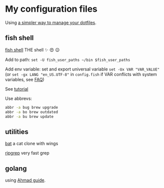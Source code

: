 # My configuration files

Using [a simpler way to manage your dotfiles](https://www.anand-iyer.com/blog/2018/a-simpler-way-to-manage-your-dotfiles.html).


## fish shell

[fish shell](https://fishshell.com/) THE shell :sparkles: :heart_eyes: :wink:

Add to path: `set -U fish_user_paths ~/bin $fish_user_paths`

Add env variable: set and export universal variable `set -Ux VAR "VAR_VALUE"` (or `set -gx LANG "en_US.UTF-8"` in `config.fish` if VAR conflicts with system variables, see [FAQ](https://fishshell.com/docs/current/faq.html#faq-exported-uvar))

See [tutorial](https://fishshell.com/docs/current/tutorial.html)

Use abbrevs:

```bash
abbr -a bug brew upgrade
abbr -a bo brew outdated
abbr -a bu brew update
```

## utilities

[bat](https://github.com/sharkdp/bat) a cat clone with wings

[ripgrep](https://github.com/BurntSushi/ripgrep) very fast grep

## golang

using [Ahmad guide](https://ahmadawais.com/install-go-lang-on-macos-with-homebrew/).

